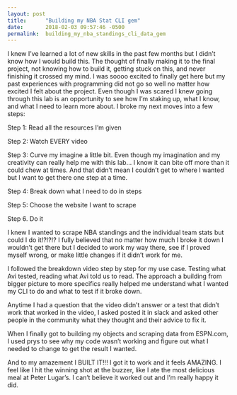 ```yaml
---
layout: post
title:      "Building my NBA Stat CLI gem"
date:       2018-02-03 09:57:46 -0500
permalink:  building_my_nba_standings_cli_data_gem
---
```




I knew I’ve learned a lot of new skills in the past few months but I didn’t know how I would build this. The thought of finally making it to the final project, not knowing how to build it, getting stuck on this, and never finishing it crossed my mind. I was soooo excited to finally get here but my past experiences with programming did not go so well no matter how excited I felt about the project. Even though I was scared I knew going through this lab is an opportunity to see how I’m staking up, what I know, and what I need to learn more about. I broke my next moves into a few steps:

Step 1: Read all the resources I’m given

Step 2: Watch EVERY video

Step 3: Curve my imagine a little bit. Even though my imagination and my creativity can really help me with this lab… I know it can bite off more than it could chew at times. And that didn’t mean I couldn’t get to where I wanted but I want to get there one step at a time.

Step 4: Break down what I need to do in steps

Step 5: Choose the website I want to scrape

Step 6. Do it

I knew I wanted to scrape NBA standings and the individual team stats but could I do it!?!?!? I fully believed that no matter how much I broke it down I wouldn’t get there but I decided to work my way there, see if I proved myself wrong, or make little changes if it didn’t work for me.

I followed the breakdown video step by step for my use case. Testing what Avi tested, reading what Avi told us to read. The approach a building from bigger picture to more specifics really helped me understand what I wanted my CLI to do and what to test if it broke down. 

Anytime I had a question that the video didn’t answer or a test that didn’t work that worked in the video, I asked posted it in slack and asked other people in the community what they thought and their advice to fix it. 

When I finally got to building my objects and scraping data from ESPN.com, I used prys to see why my code wasn’t working and figure out what I needed to change to get the result I wanted. 

And to my amazement I BUILT IT!!! I got it to work and it feels AMAZING. I feel like I hit the winning shot at the buzzer, like I ate the most delicious meal at Peter Lugar’s. I can’t believe it worked out and I’m really happy it did.

